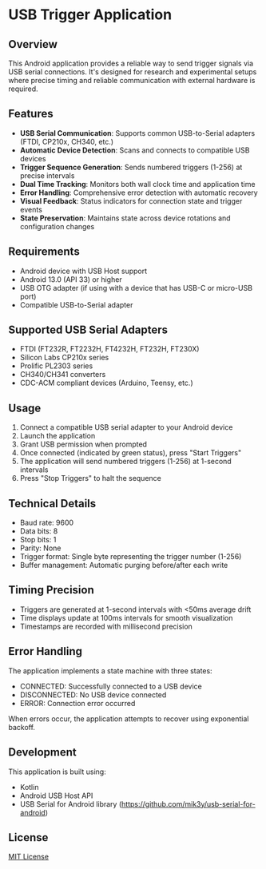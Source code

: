 # USB Trigger Application

## Overview
This Android application provides a reliable way to send trigger signals via USB serial connections. It's designed for research and experimental setups where precise timing and reliable communication with external hardware is required.

## Features
- **USB Serial Communication**: Supports common USB-to-Serial adapters (FTDI, CP210x, CH340, etc.)
- **Automatic Device Detection**: Scans and connects to compatible USB devices
- **Trigger Sequence Generation**: Sends numbered triggers (1-256) at precise intervals
- **Dual Time Tracking**: Monitors both wall clock time and application time
- **Error Handling**: Comprehensive error detection with automatic recovery
- **Visual Feedback**: Status indicators for connection state and trigger events
- **State Preservation**: Maintains state across device rotations and configuration changes

## Requirements
- Android device with USB Host support
- Android 13.0 (API 33) or higher
- USB OTG adapter (if using with a device that has USB-C or micro-USB port)
- Compatible USB-to-Serial adapter

## Supported USB Serial Adapters
- FTDI (FT232R, FT2232H, FT4232H, FT232H, FT230X)
- Silicon Labs CP210x series
- Prolific PL2303 series
- CH340/CH341 converters
- CDC-ACM compliant devices (Arduino, Teensy, etc.)

## Usage
1. Connect a compatible USB serial adapter to your Android device
2. Launch the application
3. Grant USB permission when prompted
4. Once connected (indicated by green status), press "Start Triggers"
5. The application will send numbered triggers (1-256) at 1-second intervals
6. Press "Stop Triggers" to halt the sequence

## Technical Details
- Baud rate: 9600
- Data bits: 8
- Stop bits: 1
- Parity: None
- Trigger format: Single byte representing the trigger number (1-256)
- Buffer management: Automatic purging before/after each write

## Timing Precision
- Triggers are generated at 1-second intervals with <50ms average drift
- Time displays update at 100ms intervals for smooth visualization
- Timestamps are recorded with millisecond precision

## Error Handling
The application implements a state machine with three states:
- CONNECTED: Successfully connected to a USB device
- DISCONNECTED: No USB device connected
- ERROR: Connection error occurred

When errors occur, the application attempts to recover using exponential backoff.

## Development
This application is built using:
- Kotlin
- Android USB Host API
- USB Serial for Android library (https://github.com/mik3y/usb-serial-for-android)

## License
[MIT License](LICENSE)
